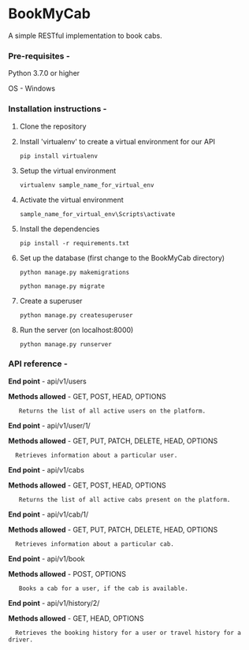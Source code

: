 # BookMyCab

A simple RESTful implementation to book cabs.

### Pre-requisites - 
Python 3.7.0 or higher

OS - Windows

### Installation instructions - 

1. Clone the repository

2. Install 'virtualenv' to create a virtual environment for our API

   `pip install virtualenv`

3. Setup the virtual environment

   `virtualenv sample_name_for_virtual_env`

4. Activate the virtual environment

   `sample_name_for_virtual_env\Scripts\activate`

5. Install the dependencies

   `pip install -r requirements.txt`

6. Set up the database (first change to the BookMyCab directory)

   `python manage.py makemigrations`


   `python manage.py migrate`

7. Create a superuser

   `python manage.py createsuperuser`

8. Run the server (on localhost:8000)

   `python manage.py runserver`

### API reference - 

**End point** - api/v1/users

**Methods allowed** - GET, POST, HEAD, OPTIONS

       Returns the list of all active users on the platform.



**End point** - api/v1/user/1/

**Methods allowed** - GET, PUT, PATCH, DELETE, HEAD, OPTIONS

      Retrieves information about a particular user.



**End point** - api/v1/cabs

**Methods allowed** - GET, POST, HEAD, OPTIONS

       Returns the list of all active cabs present on the platform.



**End point** - api/v1/cab/1/

**Methods allowed** - GET, PUT, PATCH, DELETE, HEAD, OPTIONS

      Retrieves information about a particular cab.



**End point** - api/v1/book

**Methods allowed** - POST, OPTIONS

       Books a cab for a user, if the cab is available.



**End point** - api/v1/history/2/

**Methods allowed** - GET, HEAD, OPTIONS

      Retrieves the booking history for a user or travel history for a driver.
